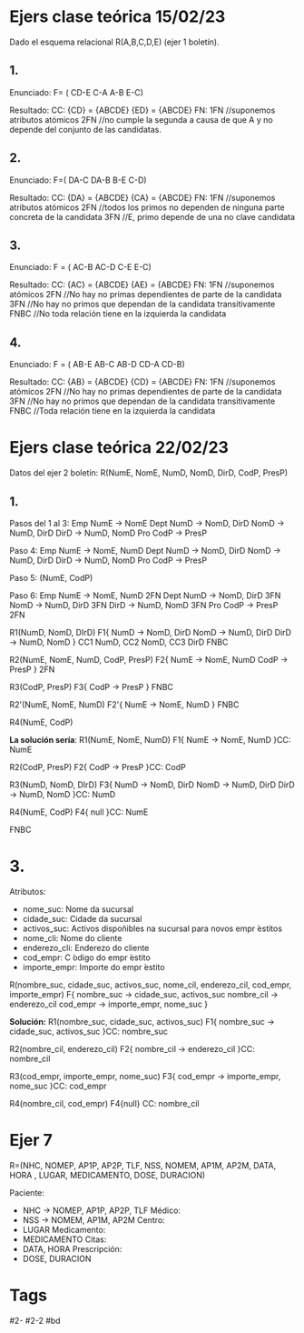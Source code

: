 # Ejers clase teórica 15/02/23
Dado el esquema relacional R(A,B,C,D,E) (ejer 1 boletín).
## 1.
Enunciado:
F= (
CD-E
C-A
A-B
E-C)

Resultado:
CC:
{CD} = {ABCDE}
{ED} = {ABCDE}
FN:
1FN //suponemos atributos atómicos
2FN //no cumple la segunda a causa de que A y no depende del conjunto de las candidatas.
## 2.
Enunciado:
F=(
DA-C
DA-B
B-E
C-D)

Resultado:
CC:
{DA} = {ABCDE}
{CA} = {ABCDE}
FN:
1FN //suponemos atributos atómicos
2FN //todos los primos no dependen de ninguna parte concreta de la candidata
3FN //E, primo depende de una no clave candidata
## 3.
Enunciado:
F = (
AC-B
AC-D
C-E
E-C)

Resultado:
CC:
{AC} = {ABCDE}
{AE} = {ABCDE}
FN:
1FN //suponemos atómicos
2FN //No hay no primas dependientes de parte de la candidata
3FN //No hay no primos que dependan de la candidata transitivamente
FNBC //No toda relación tiene en la izquierda la candidata
## 4.
Enunciado:
F = (
AB-E
AB-C
AB-D
CD-A
CD-B)

Resultado:
CC:
{AB} = {ABCDE}
{CD} = {ABCDE}
FN:
1FN //suponemos atómicos
2FN //No hay no primas dependientes de parte de la candidata
3FN //No hay no primos que dependan de la candidata transitivamente
FNBC //Toda relación tiene en la izquierda la candidata
# Ejers clase teórica 22/02/23
Datos del ejer 2 boletín:
R(NumE, NomE, NumD, NomD, DirD, CodP, PresP)
## 1.
Pasos del 1 al 3:
Emp
	NumE -> NomE
Dept
	NumD -> NomD, DirD
	NomD -> NumD, DirD
	DirD -> NumD, NomD
Pro
	CodP -> PresP

Paso 4:
Emp
	NumE -> NomE, NumD
Dept
	NumD -> NomD, DirD
	NomD -> NumD, DirD
	DirD -> NumD, NomD
Pro
	CodP -> PresP

Paso 5:
(NumE, CodP)

Paso 6:
Emp
	NumE -> NomE, NumD 2FN
Dept
	NumD -> NomD, DirD 3FN
	NomD -> NumD, DirD 3FN
	DirD -> NumD, NomD 3FN
Pro
	CodP -> PresP 2FN

R1(NumD, NomD, DIrD)
F1{
	NumD -> NomD, DirD
	NomD -> NumD, DirD
	DirD -> NumD, NomD
}
CC1 NumD, CC2 NomD, CC3 DirD
FNBC

R2(NumE, NomE, NumD, CodP, PresP)
F2{
	NumE -> NomE, NumD 
	CodP -> PresP
}
2FN

R3(CodP, PresP)
F3{
	CodP -> PresP
}
FNBC

R2'(NumE, NomE, NumD)
F2'{
	NumE -> NomE, NumD
}
FNBC

R4(NumE, CodP)

**La solución sería**: 
R1(NumE, NomE, NumD)
F1{
	NumE -> NomE, NumD
}CC: NumE

R2(CodP, PresP)
F2{
	CodP -> PresP
}CC: CodP

R3(NumD, NomD, DIrD)
F3{
	NumD -> NomD, DirD
	NomD -> NumD, DirD
	DirD -> NumD, NomD
}CC: NumD

R4(NumE, CodP)
F4{ null }CC: NumE

FNBC

# 3.
Atributos:
- nome_suc: Nome da sucursal  
- cidade_suc: Cidade da sucursal  
- activos_suc: Activos dispoñibles na sucursal para novos empr ́estitos  
- nome_cli: Nome do cliente  
- enderezo_cli: Enderezo do cliente  
- cod_empr: C ́odigo do empr ́estito  
- importe_empr: Importe do empr ́estito

R(nombre_suc, cidade_suc, activos_suc, nome_cil, enderezo_cil, cod_empr, importe_empr)
F{
	nombre_suc -> cidade_suc, activos_suc
	nombre_cil -> enderezo_cil
	cod_empr -> importe_empr, nome_suc
}

**Solución:**
R1(nombre_suc, cidade_suc, activos_suc)
F1{
	nombre_suc -> cidade_suc, activos_suc
}CC: nombre_suc

R2(nombre_cil, enderezo_cil)
F2{
	nombre_cil -> enderezo_cil
}CC: nombre_cil

R3(cod_empr, importe_empr, nome_suc)
F3{
	cod_empr -> importe_empr, nome_suc
}CC: cod_empr

R4(nombre_cil, cod_empr)
F4{null} CC: nombre_cil

# Ejer 7
R=(NHC, NOMEP, AP1P, AP2P, TLF, NSS, NOMEM, AP1M, AP2M, DATA, HORA , LUGAR, MEDICAMENTO, DOSE, DURACION)

Paciente:
- NHC -> NOMEP, AP1P, AP2P, TLF
Médico:
- NSS -> NOMEM, AP1M, AP2M
Centro:
- LUGAR
Medicamento:
- MEDICAMENTO
Citas:
- DATA, HORA
Prescripción:
- DOSE, DURACION


# Tags
#2- 
#2-2 
#bd